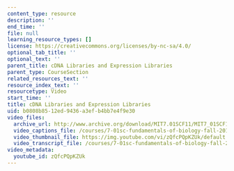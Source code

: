 ```yaml
---
content_type: resource
description: ''
end_time: ''
file: null
learning_resource_types: []
license: https://creativecommons.org/licenses/by-nc-sa/4.0/
optional_tab_title: ''
optional_text: ''
parent_title: cDNA Libraries and Expression Libraries
parent_type: CourseSection
related_resources_text: ''
resource_index_text: ''
resourcetype: Video
start_time: ''
title: cDNA Libraries and Expression Libraries
uid: b0808b85-12ed-9436-a3ef-b4bb7e4f9e30
video_files:
  archive_url: http://www.archive.org/download/MIT7.01SCF11/MIT7_01SCF11_track26_300k.mp4
  video_captions_file: /courses/7-01sc-fundamentals-of-biology-fall-2011/82043f338506594796a8a1f7d45f21fa_zQfcPQpKZUk.vtt
  video_thumbnail_file: https://img.youtube.com/vi/zQfcPQpKZUk/default.jpg
  video_transcript_file: /courses/7-01sc-fundamentals-of-biology-fall-2011/59e8515af5d780c543dcf0ca113340b2_zQfcPQpKZUk.pdf
video_metadata:
  youtube_id: zQfcPQpKZUk
---
```

